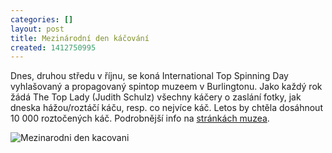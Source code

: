 ```yaml
---
categories: []
layout: post
title: Mezinárodní den káčování
created: 1412750995
---
```

<p>Dnes, druhou středu v říjnu, se koná International Top Spinning Day vyhlašovaný a propagovaný spintop muzeem v Burlingtonu. Jako každý rok žádá The Top Lady (Judith Schulz) všechny káčery o zaslání fotky, jak dneska hážou/roztáčí káču, resp. co nejvíce káč. Letos by chtěla dosáhnout 10 000 roztočených káč. Podrobnější info na <a href="http://www.topmuseum.org/20.html">stránkách muzea</a>.</p>

<p><img alt="Mezinarodni den kacovani" src="http://www.topmuseum.org/images/ATD0_03_3CUhands_rs.jpg" /></p>
